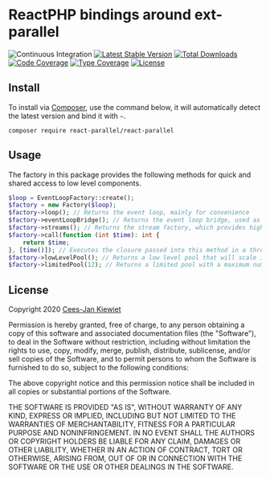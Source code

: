 # ReactPHP bindings around ext-parallel

![Continuous Integration](https://github.com/reactphp-parallel/reactphp-parallel/workflows/Continuous%20Integration/badge.svg)
[![Latest Stable Version](https://poser.pugx.org/react-parallel/react-parallel/v/stable.png)](https://packagist.org/packages/react-parallel/react-parallel)
[![Total Downloads](https://poser.pugx.org/react-parallel/react-parallel/downloads.png)](https://packagist.org/packages/react-parallel/react-parallel)
[![Code Coverage](https://scrutinizer-ci.com/g/reactphp-parallel/reactphp-parallel/badges/coverage.png?b=master)](https://scrutinizer-ci.com/g/reactphp-parallel/reactphp-parallel/?branch=master)
[![Type Coverage](https://shepherd.dev/github/reactphp-parallel/reactphp-parallel/coverage.svg)](https://shepherd.dev/github/reactphp-parallel/reactphp-parallel)
[![License](https://poser.pugx.org/react-parallel/react-parallel/license.png)](https://packagist.org/packages/react-parallel/react-parallel)

## Install ##

To install via [Composer](http://getcomposer.org/), use the command below, it will automatically detect the latest version and bind it with `~`.

```
composer require react-parallel/react-parallel 
```

## Usage

The factory in this package provides the following methods for quick and shared access to low level components.

```php
$loop = EventLoopFactory::create();
$factory = new Factory($loop);
$factory->loop(); // Returns the event loop, mainly for convenience
$factory->eventLoopBridge(); // Returns the event loop bridge, used as a central place to translate channels and futures to observables and promises
$factory->streams(); // Returns the stream factory, which provides high level stream abstractions
$factory->call(function (int $time): int {
    return $time;
}, [time()]); // Executes the closure passed into this method in a thread and returns a promises for any results coming out of that closure
$factory->lowLevelPool(); // Returns a low level pool that will scale infinitely (as a long as you have resources enough to scale)
$factory->limitedPool(12); // Returns a limited pool with a maximum number of threads specified by you
```

## License ##

Copyright 2020 [Cees-Jan Kiewiet](http://wyrihaximus.net/)

Permission is hereby granted, free of charge, to any person
obtaining a copy of this software and associated documentation
files (the "Software"), to deal in the Software without
restriction, including without limitation the rights to use,
copy, modify, merge, publish, distribute, sublicense, and/or sell
copies of the Software, and to permit persons to whom the
Software is furnished to do so, subject to the following
conditions:

The above copyright notice and this permission notice shall be
included in all copies or substantial portions of the Software.

THE SOFTWARE IS PROVIDED "AS IS", WITHOUT WARRANTY OF ANY KIND,
EXPRESS OR IMPLIED, INCLUDING BUT NOT LIMITED TO THE WARRANTIES
OF MERCHANTABILITY, FITNESS FOR A PARTICULAR PURPOSE AND
NONINFRINGEMENT. IN NO EVENT SHALL THE AUTHORS OR COPYRIGHT
HOLDERS BE LIABLE FOR ANY CLAIM, DAMAGES OR OTHER LIABILITY,
WHETHER IN AN ACTION OF CONTRACT, TORT OR OTHERWISE, ARISING
FROM, OUT OF OR IN CONNECTION WITH THE SOFTWARE OR THE USE OR
OTHER DEALINGS IN THE SOFTWARE.
